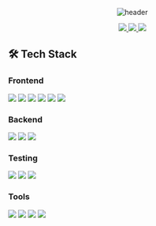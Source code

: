 <div align="center">

![header](https://capsule-render.vercel.app/api?type=Speech&color=gradient&height=300&section=header&text=😎%20Welcome%20!&fontSize=90)

<a href='https://k1my3ch4ns.notion.site/1a8c98c1db058050acfdfab5d4bc6b9f' target="_blank">
   <img src='https://img.shields.io/badge/Resume-633DE5?style=for-the-badge&labelColor=4C566A'>
</a>
<a href='https://portfolio.k1my3ch4n.xyz/' target="_blank">
   <img src='https://img.shields.io/badge/Portfolio-skyblue?style=for-the-badge&labelColor=4C566A'>
</a>
<a href='https://blog.k1my3ch4n.xyz/' target="_blank">
   <img src='https://img.shields.io/badge/blog-green?style=for-the-badge&labelColor=4C566A'>
</a>

</div>

## 🛠 Tech Stack

### Frontend

<div>
  <img src="https://img.shields.io/badge/Typescript-3178C6?style=flat-square&logo=Typescript&logoColor=white"/> 
  <img src="https://img.shields.io/badge/React-61DAFB?style=flat-square&logo=react&logoColor=white"/>
  <img src="https://img.shields.io/badge/Vite-646CFF?style=flat-square&logo=vite&logoColor=white"/>
  <img src="https://img.shields.io/badge/Recoil-3578E5?style=flat-square&logo=Recoil&logoColor=white"/>
  <img src="https://img.shields.io/badge/HTML5-E34F26?style=flat-square&logo=html5&logoColor=white"/>
  <img src="https://img.shields.io/badge/CSS-663399?style=flat-square&logo=css&logoColor=white"/>
</div>

### Backend

<div>
  <img src="https://img.shields.io/badge/Apollo%20graphql-311C87?style=flat-square&logo=apollographql&logoColor=white"/>
  <img src="https://img.shields.io/badge/Graphql-E10098?style=flat-square&logo=Graphql&logoColor=white"/>
  <img src="https://img.shields.io/badge/Axios-5A29E4?style=flat-square&logo=axios&logoColor=white"/>
</div>

### Testing

<div>
  <img src="https://img.shields.io/badge/Jest-C21325?style=flat-square&logo=jest&logoColor=white"/>
  <img src="https://img.shields.io/badge/Vitest-6E9F18?style=flat-square&logo=vitest&logoColor=white"/>
  <img src="https://img.shields.io/badge/Testing%20library-E33332?style=flat-square&logo=testinglibrary&logoColor=white"/>
</div>

### Tools

<div>
  <img src="https://img.shields.io/badge/Github%20Actions-2088FF?style=flat-square&logo=githubactions&logoColor=white"/>
  <img src="https://img.shields.io/badge/Mock%20Service%20Worker-FF6A33?style=flat-square&logo=mockserviceworker&logoColor=white"/>
  <img src="https://img.shields.io/badge/Notion-000000?style=flat-square&logo=notion&logoColor=white"/>
  <img src="https://img.shields.io/badge/Figma-F24E1E?style=flat-square&logo=figma&logoColor=white"/>
</div>



